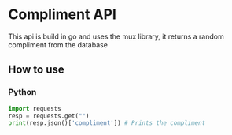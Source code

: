 # Compliment API
This api is build in go and uses the mux library, it returns a random compliment from the database 
## How to use

### Python
```python
import requests
resp = requests.get("")
print(resp.json()['compliment']) # Prints the compliment
```